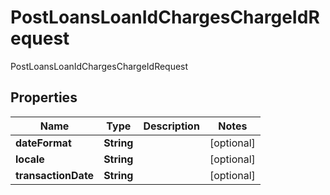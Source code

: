

# PostLoansLoanIdChargesChargeIdRequest

PostLoansLoanIdChargesChargeIdRequest

## Properties

| Name | Type | Description | Notes |
|------------ | ------------- | ------------- | -------------|
|**dateFormat** | **String** |  |  [optional] |
|**locale** | **String** |  |  [optional] |
|**transactionDate** | **String** |  |  [optional] |



